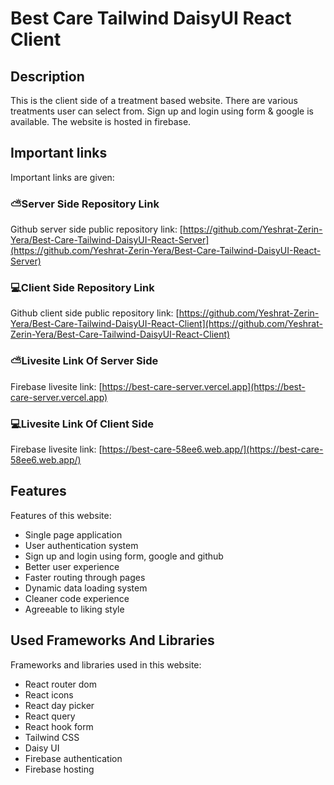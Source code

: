 # Best Care Tailwind DaisyUI React Client

## Description

This is the client side of a treatment based website. There are various treatments user can select from. Sign up and login using form & google is available. The website is hosted in firebase.

## Important links

Important links are given:

### ⛅️Server Side Repository Link

Github server side public repository link: [https://github.com/Yeshrat-Zerin-Yera/Best-Care-Tailwind-DaisyUI-React-Server](https://github.com/Yeshrat-Zerin-Yera/Best-Care-Tailwind-DaisyUI-React-Server)

### 💻Client Side Repository Link

Github client side public repository link: [https://github.com/Yeshrat-Zerin-Yera/Best-Care-Tailwind-DaisyUI-React-Client](https://github.com/Yeshrat-Zerin-Yera/Best-Care-Tailwind-DaisyUI-React-Client)

### ⛅️Livesite Link Of Server Side

Firebase livesite link: [https://best-care-server.vercel.app](https://best-care-server.vercel.app)

### 💻Livesite Link Of Client Side

Firebase livesite link: [https://best-care-58ee6.web.app/](https://best-care-58ee6.web.app/)


## Features

Features of this website:

* Single page application
* User authentication system
* Sign up and login using form, google and github
* Better user experience
* Faster routing through pages
* Dynamic data loading system
* Cleaner code experience
* Agreeable to liking style

## Used Frameworks And Libraries

Frameworks and libraries used in this website:

* React router dom
* React icons
* React day picker
* React query
* React hook form
* Tailwind CSS
* Daisy UI
* Firebase authentication
* Firebase hosting
